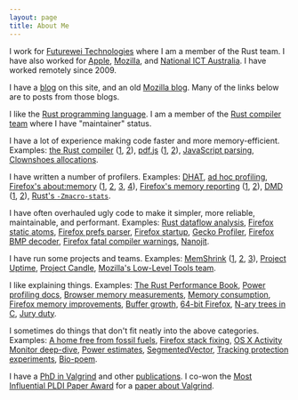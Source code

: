 ```yaml
---
layout: page
title: About Me
---
```


I work for [Futurewei Technologies](https://www.futurewei.com/) where I am a
member of the Rust team. I have also worked for
[Apple](https://www.apple.com/), [Mozilla](https://mozilla.com/), and [National
ICT Australia](https://en.wikipedia.org/wiki/NICTA). I have worked remotely
since 2009.

I have a [blog](https://nnethercote.github.io/) on this site, and an old
[Mozilla blog](https://blog.mozilla.com/nnethercote). Many of the links below
are to posts from those blogs.

I like the [Rust programming language](https://www.rust-lang.org/). I am a
member of the [Rust compiler
team](https://www.rust-lang.org/governance/teams/compiler) where I have
"maintainer" status.

I have a lot of experience making code faster and more memory-efficient.
Examples: [the Rust compiler](https://github.com/rust-lang/rust/)
([1](https://nnethercote.github.io/2025/05/22/how-to-speed-up-the-rust-compiler-in-may-2025.html),
[2](http://blog.mozilla.org/nnethercote/2020/09/08/how-to-speed-up-the-rust-compiler-one-last-time/)),
[pdf.js](https://mozilla.github.io/pdf.js/)
([1](https://blog.mozilla.org/nnethercote/2014/02/07/a-slimmer-and-faster-pdf-js/),
[2](https://blog.mozilla.org/nnethercote/2014/06/16/an-even-slimmer-pdf-js/)),
[JavaScript parsing](https://blog.mozilla.org/nnethercote/2011/07/01/faster-javascript-parsing/),
[Clownshoes allocations](https://blog.mozilla.org/nnethercote/2011/08/05/clownshoes-available-in-sizes-2101-and-up/).

I have written a number of profilers. Examples:
[DHAT](http://blog.mozilla.org/nnethercote/2019/04/17/a-better-dhat/),
[ad hoc profiling](http://blog.mozilla.org/nnethercote/2018/07/24/ad-hoc-profiling/),
[Firefox's about:memory](https://developer.mozilla.org/en-US/docs/Mozilla/Performance/about:memory)
([1](https://blog.mozilla.org/nnethercote/2011/02/09/a-vision-for-better-memory-profiling-with-aboutmemory/),
[2](https://blog.mozilla.org/nnethercote/2011/05/02/a-better-aboutmemory-stage-1/),
[3](https://blog.mozilla.org/nnethercote/2011/05/12/a-better-aboutmemory-stage-1-5/),
[4](https://blog.mozilla.org/nnethercote/2011/05/23/a-better-aboutmemory-stage-1-75/)),
[Firefox's memory reporting](https://developer.mozilla.org/en-US/docs/Mozilla/Performance/Memory_reporting)
([1](https://blog.mozilla.org/nnethercote/2015/06/03/measuring-data-structure-sizes-firefox-c-vs-servo-rust/),
[2](https://blog.mozilla.org/nnethercote/2013/12/17/system-wide-memory-measurement-for-firefox-os/)),
[DMD](https://developer.mozilla.org/en-US/docs/Mozilla/Performance/DMD)
([1](https://blog.mozilla.org/nnethercote/2012/12/21/dmd/),
[2](https://blog.mozilla.org/nnethercote/2014/12/11/cumulative-heap-profiling-in-firefox-with-dmd/)),
[Rust's
`-Zmacro-stats`](https://nnethercote.github.io/2025/06/26/how-much-code-does-that-proc-macro-generate.html).

I have often overhauled ugly code to make it simpler, more reliable,
maintainable, and performant. Examples:
[Rust dataflow
analysis](https://nnethercote.github.io/2024/12/19/streamlined-dataflow-analysis-code-in-rustc.html),
[Firefox static atoms](https://blog.mozilla.org/nnethercote/2018/10/12/slimmer-and-simpler-static-atoms/),
[Firefox prefs parser](https://blog.mozilla.org/nnethercote/2018/03/09/a-new-preferences-parser-for-firefox/),
[Firefox startup](https://blog.mozilla.org/nnethercote/2018/02/22/nicer-commands-for-content-processes/),
[Gecko Profiler](https://blog.mozilla.org/nnethercote/2017/04/04/improving-the-gecko-profiler/),
[Firefox BMP decoder](https://blog.mozilla.org/nnethercote/2015/11/06/i-rewrote-firefoxs-bmp-decoder/),
[Firefox fatal compiler warnings](https://blog.mozilla.org/nnethercote/2017/07/05/how-we-made-compiler-warnings-fatal-in-firefox/),
[Nanojit](https://blog.mozilla.org/nnethercote/2010/02/01/a-win-for-code-hygiene/).

I have run some projects and teams. Examples:
[MemShrink](https://wiki.mozilla.org/Performance/MemShrink)
([1](https://blog.mozilla.org/nnethercote/2012/06/15/memshrinks-1st-birthday/),
[2](https://blog.mozilla.org/nnethercote/2013/06/15/memshrinks-2nd-birthday/),
[3](https://blog.mozilla.org/nnethercote/2014/06/16/memshrinks-3rd-birthday/)),
[Project Uptime](https://wiki.mozilla.org/Platform/Uptime),
[Project Candle](https://wiki.mozilla.org/Performance/Project_Candle),
[Mozilla's Low-Level Tools team](https://wiki.mozilla.org/Low_Level_Tools).

I like explaining things. Examples:
[The Rust Performance Book](https://nnethercote.github.io/perf-book/),
[Power profiling docs](https://firefox-source-docs.mozilla.org/performance/#power-profiling),
[Browser memory measurements](https://blog.mozilla.org/nnethercote/2012/07/09/how-to-compare-the-memory-efficiency-of-web-browsers/),
[Memory consumption](https://blog.mozilla.org/nnethercote/2012/02/08/the-benefits-of-reducing-memory-consumption-2/),
[Firefox memory improvements](https://blog.mozilla.org/nnethercote/2012/01/17/notes-on-reducing-firefoxs-memory-consumption/),
[Buffer growth](https://blog.mozilla.org/nnethercote/2014/11/04/please-grow-your-buffers-exponentially/),
[64-bit Firefox](https://blog.mozilla.org/nnethercote/2016/07/22/firefox-64-bit-for-windows-can-take-advantage-of-more-memory/),
[N-ary trees in C](https://blog.mozilla.org/nnethercote/2012/03/07/n-ary-trees-in-c/),
[Jury duty](2021/11/11/jury-duty.html).

I sometimes do things that don't fit neatly into the above categories.
Examples:
[A home free from fossil fuels](https://nnethercote.github.io/2025/04/08/a-home-free-from-fossil-fuels.html),
[Firefox stack fixing](http://blog.mozilla.org/nnethercote/2020/04/15/better-stack-fixing-for-firefox/),
[OS X Activity Monitor deep-dive](https://blog.mozilla.org/nnethercote/2015/08/26/what-does-the-os-x-activity-monitors-energy-impact-actually-measure/),
[Power estimates](https://developer.mozilla.org/en-US/docs/Mozilla/Performance/tools_power_rapl),
[SegmentedVector](https://blog.mozilla.org/nnethercote/2014/12/10/mfbtsegmentedvector-h/),
[Tracking protection experiments](https://blog.mozilla.org/nnethercote/2014/11/12/quantifying-the-effects-of-firefoxs-tracking-protection/),
[Bio-poem](2021/11/10/bio-poem.html).

I have a [PhD in Valgrind](pubs/phd2004.pdf) and other [publications](pubs).
I co-won the [Most Influential PLDI Paper
Award](https://www.sigplan.org/Awards/PLDI/) for a [paper about
Valgrind](pubs/valgrind2007.pdf).
